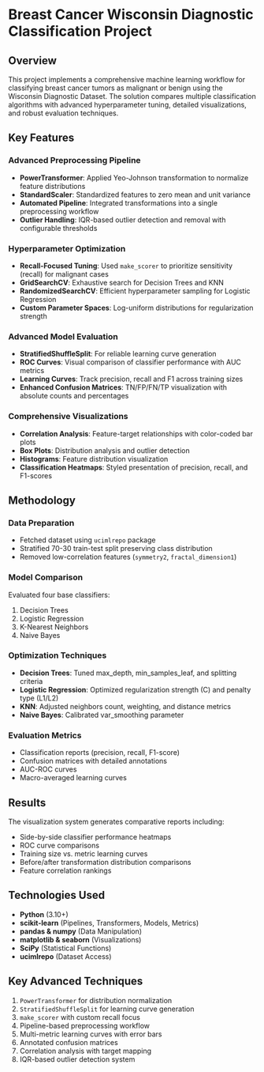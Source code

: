 # Breast Cancer Wisconsin Diagnostic Classification Project

## Overview
This project implements a comprehensive machine learning workflow for classifying breast cancer tumors as malignant or benign using the Wisconsin Diagnostic Dataset. The solution compares multiple classification algorithms with advanced hyperparameter tuning, detailed visualizations, and robust evaluation techniques.

## Key Features

### Advanced Preprocessing Pipeline
- **PowerTransformer**: Applied Yeo-Johnson transformation to normalize feature distributions
- **StandardScaler**: Standardized features to zero mean and unit variance
- **Automated Pipeline**: Integrated transformations into a single preprocessing workflow
- **Outlier Handling**: IQR-based outlier detection and removal with configurable thresholds

### Hyperparameter Optimization
- **Recall-Focused Tuning**: Used `make_scorer` to prioritize sensitivity (recall) for malignant cases
- **GridSearchCV**: Exhaustive search for Decision Trees and KNN
- **RandomizedSearchCV**: Efficient hyperparameter sampling for Logistic Regression
- **Custom Parameter Spaces**: Log-uniform distributions for regularization strength

### Advanced Model Evaluation
- **StratifiedShuffleSplit**: For reliable learning curve generation
- **ROC Curves**: Visual comparison of classifier performance with AUC metrics
- **Learning Curves**: Track precision, recall and F1 across training sizes
- **Enhanced Confusion Matrices**: TN/FP/FN/TP visualization with absolute counts and percentages

### Comprehensive Visualizations
- **Correlation Analysis**: Feature-target relationships with color-coded bar plots
- **Box Plots**: Distribution analysis and outlier detection
- **Histograms**: Feature distribution visualization
- **Classification Heatmaps**: Styled presentation of precision, recall, and F1-scores

## Methodology

### Data Preparation
- Fetched dataset using `ucimlrepo` package
- Stratified 70-30 train-test split preserving class distribution
- Removed low-correlation features (`symmetry2`, `fractal_dimension1`)

### Model Comparison
Evaluated four base classifiers:
1. Decision Trees
2. Logistic Regression
3. K-Nearest Neighbors
4. Naive Bayes

### Optimization Techniques
- **Decision Trees**: Tuned max_depth, min_samples_leaf, and splitting criteria
- **Logistic Regression**: Optimized regularization strength (C) and penalty type (L1/L2)
- **KNN**: Adjusted neighbors count, weighting, and distance metrics
- **Naive Bayes**: Calibrated var_smoothing parameter

### Evaluation Metrics
- Classification reports (precision, recall, F1-score)
- Confusion matrices with detailed annotations
- AUC-ROC curves
- Macro-averaged learning curves

## Results
The visualization system generates comparative reports including:
- Side-by-side classifier performance heatmaps
- ROC curve comparisons
- Training size vs. metric learning curves
- Before/after transformation distribution comparisons
- Feature correlation rankings

## Technologies Used
- **Python** (3.10+)
- **scikit-learn** (Pipelines, Transformers, Models, Metrics)
- **pandas & numpy** (Data Manipulation)
- **matplotlib & seaborn** (Visualizations)
- **SciPy** (Statistical Functions)
- **ucimlrepo** (Dataset Access)

## Key Advanced Techniques
1. `PowerTransformer` for distribution normalization
2. `StratifiedShuffleSplit` for learning curve generation
3. `make_scorer` with custom recall focus
4. Pipeline-based preprocessing workflow
5. Multi-metric learning curves with error bars
6. Annotated confusion matrices
7. Correlation analysis with target mapping
8. IQR-based outlier detection system
